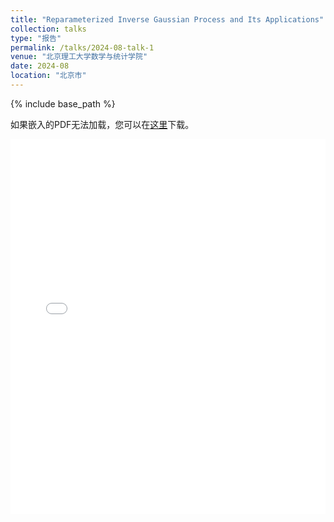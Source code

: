 ```yaml
---
title: "Reparameterized Inverse Gaussian Process and Its Applications"
collection: talks
type: "报告"
permalink: /talks/2024-08-talk-1
venue: "北京理工大学数学与统计学院"
date: 2024-08
location: "北京市"
---
```



{% include base_path %}

<p>如果嵌入的PDF无法加载，您可以在<a href="/files/slides/rIG_applications.pdf">这里</a>下载。</p>

<embed src="/files/XU-AC.pdf" width="100%" height="600px" type="application/pdf">




